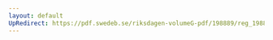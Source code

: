 ```yaml
---
layout: default
UpRedirect: https://pdf.swedeb.se/riksdagen-volumeG-pdf/198889/reg_198889__reg_03/reg_198889__reg_03_0221.pdf
---
```

